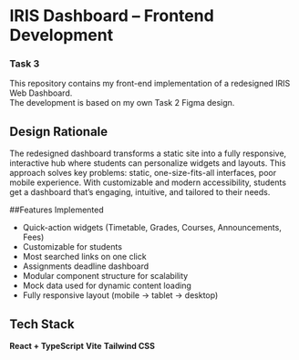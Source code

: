 # IRIS Dashboard – Frontend Development
### Task 3

This repository contains my front-end implementation of a redesigned IRIS Web Dashboard.  
The development is based on my own Task 2 Figma design.  




## Design Rationale

The redesigned dashboard transforms a static site into a fully responsive, interactive hub where students can personalize widgets and layouts. This approach solves key problems: static, one-size-fits-all interfaces, poor mobile experience. With customizable and modern accessibility, students get a dashboard that’s engaging, intuitive, and tailored to their needs.



##Features Implemented

- Quick-action widgets (Timetable, Grades, Courses, Announcements, Fees)
- Customizable for students
- Most searched links on one click
- Assignments deadline dashboard
- Modular component structure for scalability
- Mock data used for dynamic content loading
- Fully responsive layout (mobile → tablet → desktop)



## Tech Stack

 

 **React + TypeScript**
 **Vite** 
 **Tailwind CSS** 

 
